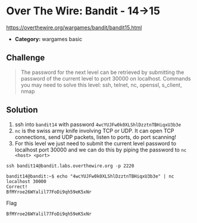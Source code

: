 # Over The Wire: Bandit - 14->15

https://overthewire.org/wargames/bandit/bandit15.html

- **Category:** wargames basic

## Challenge

> The password for the next level can be retrieved by submitting the password of the current level to port 30000 on localhost.
Commands you may need to solve this level: ssh, telnet, nc, openssl, s_client, nmap

## Solution

1. ssh into `bandit14` with password `4wcYUJFw0k0XLShlDzztnTBHiqxU3b3e`
2. `nc` is the swiss army knife involving TCP or UDP. It can open TCP connections, send UDP packets, listen to ports, do port scanning!
3. For this level we just need to submit the current level password to localhost port 30000 and we can do this by piping the password to `nc <host> <port>`

```
ssh bandit14@bandit.labs.overthewire.org -p 2220

bandit14@bandit:~$ echo "4wcYUJFw0k0XLShlDzztnTBHiqxU3b3e" | nc localhost 30000
Correct!
BfMYroe26WYalil77FoDi9qh59eK5xNr

```

Flag
```
BfMYroe26WYalil77FoDi9qh59eK5xNr
```
